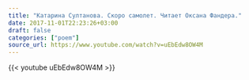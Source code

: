 ```yaml
---
title: "Катарина Султанова. Скоро самолет. Читает Оксана Фандера."
date: 2017-11-01T22:23:26+03:00
draft: false
categories: ["poem"]
source_url: https://www.youtube.com/watch?v=uEbEdw8OW4M
---
```

<div class="row">
  <div class="col-6">
    {{< youtube uEbEdw8OW4M >}}
  </div>
</div>
<!--more-->
